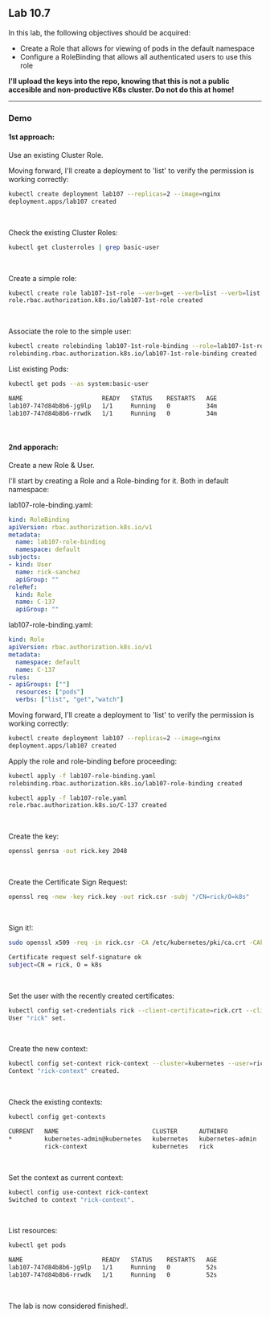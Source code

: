 ## Lab 10.7

In this lab, the following objectives should be acquired:
- Create a Role that allows for viewing of pods in the default namespace
- Configure a RoleBinding that allows all authenticated users to use this role


**I'll upload the keys into the repo, knowing that this is not a public accesible and non-productive K8s cluster. Do not do this at home!**

----------------------------

### Demo

#### 1st approach:

Use an existing Cluster Role.

Moving forward, I'll create a deployment to 'list' to verify the permission is working correctly:
```bash
kubectl create deployment lab107 --replicas=2 --image=nginx
deployment.apps/lab107 created
```

&nbsp;

Check the existing Cluster Roles:
```bash
kubectl get clusterroles | grep basic-user
```

&nbsp;

Create a simple role:
```bash
kubectl create role lab107-1st-role --verb=get --verb=list --verb=list --resource=pods -n default 
role.rbac.authorization.k8s.io/lab107-1st-role created
```

&nbsp;

Associate the role to the simple user:
```bash
kubectl create rolebinding lab107-1st-role-binding --role=lab107-1st-role --user=system:basic-user -n default 
rolebinding.rbac.authorization.k8s.io/lab107-1st-role-binding created
```

List existing Pods:

```bash
kubectl get pods --as system:basic-user

NAME                      READY   STATUS    RESTARTS   AGE
lab107-747d84b8b6-jg9lp   1/1     Running   0          34m
lab107-747d84b8b6-rrwdk   1/1     Running   0          34m
```

&nbsp;


#### 2nd apporach: 
Create a new Role & User.

I'll start by creating a Role and a Role-binding for it. Both in default namespace:


lab107-role-binding.yaml:
```YAML
kind: RoleBinding
apiVersion: rbac.authorization.k8s.io/v1
metadata:
  name: lab107-role-binding
  namespace: default
subjects:
- kind: User
  name: rick-sanchez
  apiGroup: ""
roleRef:
  kind: Role
  name: C-137
  apiGroup: ""
```


lab107-role-binding.yaml:
``` YAML
kind: Role
apiVersion: rbac.authorization.k8s.io/v1
metadata:
  namespace: default
  name: C-137
rules:
- apiGroups: [""]
  resources: ["pods"]
  verbs: ["list", "get","watch"]
```

Moving forward, I'll create a deployment to 'list' to verify the permission is working correctly:
```bash
kubectl create deployment lab107 --replicas=2 --image=nginx
deployment.apps/lab107 created
```

Apply the role and role-binding before proceeding:

```bash
kubectl apply -f lab107-role-binding.yaml
rolebinding.rbac.authorization.k8s.io/lab107-role-binding created

kubectl apply -f lab107-role.yaml
role.rbac.authorization.k8s.io/C-137 created
```

&nbsp;

Create the key:

```bash
openssl genrsa -out rick.key 2048
```

&nbsp;

Create the Certificate Sign Request:
```bash
openssl req -new -key rick.key -out rick.csr -subj "/CN=rick/O=k8s"
```
&nbsp;

Sign it!:
```bash
sudo openssl x509 -req -in rick.csr -CA /etc/kubernetes/pki/ca.crt -CAkey /etc/kubernetes/pki/ca.key -CAcreateserial -out rick.crt -days 180

Certificate request self-signature ok
subject=CN = rick, O = k8s
```
&nbsp;


Set the user with the recently created certificates:
```bash
kubectl config set-credentials rick --client-certificate=rick.crt --client-key=rick.key
User "rick" set.
```

&nbsp;


Create the new context:
```bash
kubectl config set-context rick-context --cluster=kubernetes --user=rick
Context "rick-context" created.
```

&nbsp;

Check the existing contexts:
```bash
kubectl config get-contexts

CURRENT   NAME                          CLUSTER      AUTHINFO           NAMESPACE
*         kubernetes-admin@kubernetes   kubernetes   kubernetes-admin
          rick-context                  kubernetes   rick
```

&nbsp;

Set the context as current context:
```bash
kubectl config use-context rick-context
Switched to context "rick-context".
```

&nbsp;

List resources:
```bash
kubectl get pods 

NAME                      READY   STATUS    RESTARTS   AGE
lab107-747d84b8b6-jg9lp   1/1     Running   0          52s
lab107-747d84b8b6-rrwdk   1/1     Running   0          52s
```

&nbsp;


The lab is now considered finished!.
